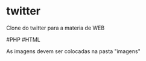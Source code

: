 # twitter
Clone do twitter para a materia de WEB

#PHP 
#HTML


As imagens devem ser colocadas na pasta "imagens"

